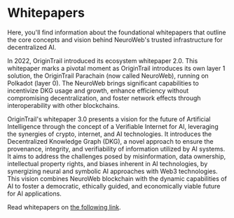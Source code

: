 # Whitepapers

Here, you'll find information about the foundational whitepapers that outline the core concepts and vision behind NeuroWeb's trusted infrastructure for decentralized AI.

In 2022, OriginTrail introduced its ecosystem whitepaper 2.0. This whitepaper marks a pivotal moment as OriginTrail introduces its own layer 1 solution, the OriginTrail Parachain (now called NeuroWeb), running on Polkadot (layer 0). The NeuroWeb brings significant capabilities to incentivize DKG usage and growth, enhance efficiency without compromising decentralization, and foster network effects through interoperability with other blockchains.

OriginTrail's whitepaper 3.0 presents a vision for the future of Artificial Intelligence through the concept of a Verifiable Internet for AI, leveraging the synergies of crypto, internet, and AI technologies. It introduces the Decentralized Knowledge Graph (DKG), a novel approach to ensure the provenance, integrity, and verifiability of information utilized by AI systems. It aims to address the challenges posed by misinformation, data ownership, intellectual property rights, and biases inherent in AI technologies, by synergizing neural and symbolic AI approaches with Web3 technologies. This vision combines NeuroWeb blockchain with the dynamic capabilities of AI to foster a democratic, ethically guided, and economically viable future for AI applications.

Read whitepapers on [the following link](https://origintrail.io/ecosystem/whitepaper).

